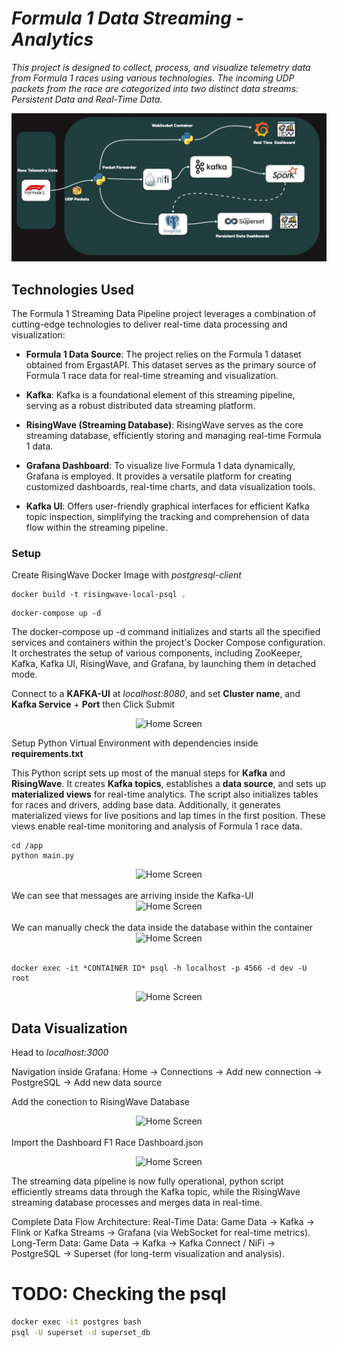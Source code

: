 # _Formula 1 Data Streaming - Analytics_


_This project is designed to collect, process, and visualize telemetry data from Formula 1 races using various technologies. The incoming UDP packets from the race are categorized into two distinct data streams: Persistent Data and Real-Time Data._ 


<div style="text-align:center;">
  <img src="./images/dashv1.jpg" alt="Home Screen">
</div>


## Technologies Used

The Formula 1 Streaming Data Pipeline project leverages a combination of cutting-edge technologies to deliver real-time data processing and visualization:

- **Formula 1 Data Source**: The project relies on the Formula 1 dataset obtained from ErgastAPI. This dataset serves as the primary source of Formula 1 race data for real-time streaming and visualization.

- **Kafka**: Kafka is a foundational element of this streaming pipeline, serving as a robust distributed data streaming platform. 

- **RisingWave (Streaming Database)**: RisingWave serves as the core streaming database, efficiently storing and managing real-time Formula 1 data.

- **Grafana Dashboard**: To visualize live Formula 1 data dynamically, Grafana is employed. It provides a versatile platform for creating customized dashboards, real-time charts, and data visualization tools. 

- **Kafka UI**: Offers user-friendly graphical interfaces for efficient Kafka topic inspection, simplifying the tracking and comprehension of data flow within the streaming pipeline.



### Setup

Create RisingWave Docker Image with *postgresql-client*

```
docker build -t risingwave-local-psql .
```


```
docker-compose up -d
```

The docker-compose up -d command initializes and starts all the specified services and containers within the project's Docker Compose configuration. It orchestrates the setup of various components, including ZooKeeper, Kafka, Kafka UI, RisingWave, and Grafana, by launching them in detached mode.


Connect to a **KAFKA-UI** at *localhost:8080*, and set **Cluster name**, and **Kafka Service** + **Port** then Click Submit
<div style="text-align:center;">
  <img src="./images/kafka-ui.png" alt="Home Screen">
</div>


Setup Python Virtual Environment with dependencies inside **requirements.txt**

This Python script sets up most of the manual steps for  **Kafka** and **RisingWave**. It creates **Kafka topics**, establishes a **data source**, and sets up **materialized views** for real-time analytics.
The script also initializes tables for races and drivers, adding base data. Additionally, it generates materialized views for live positions and lap times in the first position. These views enable real-time monitoring and analysis of Formula 1 race data. 

```
cd /app
python main.py
```
<div style="text-align:center;">
  <img src="./images/pythonsc.png" alt="Home Screen">
</div>
<br>
We can see that messages are arriving inside the Kafka-UI

<div style="text-align:center;">
  <img src="./images/kafka-topic.png" alt="Home Screen">
</div>

<br>
We can manually check the data inside the database within the container
<div style="text-align:center;">
  <img src="./images/docker_ps.png" alt="Home Screen">
</div>
<br>

```
docker exec -it *CONTAINER ID* psql -h localhost -p 4566 -d dev -U root
```

<div style="text-align:center;">
  <img src="./images/table.png" alt="Home Screen">
</div>


## Data Visualization
Head to *localhost:3000*

Navigation inside Grafana: Home -> Connections -> Add new connection -> PostgreSQL -> Add new data source

Add the conection to RisingWave Database
<div style="text-align:center;">
  <img src="./images/grafana_setup.png" alt="Home Screen">
</div>

<br>
Import the Dashboard F1 Race Dashboard.json
<br>


<div style="text-align:center;">
    <p align="center">
  <img src="./images/dashboard2.png" alt="Home Screen">
    </p>
</div>

The streaming data pipeline is now fully operational, python script efficiently streams data through the Kafka topic, while the RisingWave streaming database processes and merges data in real-time.


Complete Data Flow Architecture:
Real-Time Data:
Game Data → Kafka → Flink or Kafka Streams → Grafana (via WebSocket for real-time metrics).
Long-Term Data:
Game Data → Kafka → Kafka Connect / NiFi → PostgreSQL → Superset (for long-term visualization and analysis).

# TODO: Checking the psql
```bash
docker exec -it postgres bash
psql -U superset -d superset_db


```